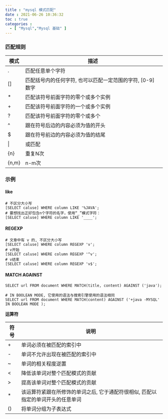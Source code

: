```yaml
---
title : "mysql 模式匹配"
date : 2021-06-26 10:36:32
toc : true
categories :
  - [ "Mysql","Mysql 基础" ]
---
```


### 匹配规则

| 模式     | 描述                                 |
|--------|------------------------------------|
| .      | 匹配任意单个字符                           |
| []     | 匹配括号内的任何字符, 也可以匹配一定范围的字符, [0-9] 数字 |
| *      | 匹配该符号前面字符的零个或多个实例                  |
| +      | 匹配该符号前面字符的一个或多个实例                  |
| ?      | 匹配该符号前面字符的零个或多个                    |
| ^      | 跟在符号后边的内容必须为值的开头                   |
| $      | 跟在符号前边的内容必须为值的结尾                   |
| &#124; | 或匹配                                |
| {n}    | 重复N次                               |
| {n,m}  | n-m次                               |

### 示例

#### like

```
# 不区分大小写
[SELECT caluse] WHERE column LIKE '%JAVA';  
# 要想找出正好包含n个字符的名字，使用“_”模式字符：
[SELECT caluse] WHERE column LIKE '____';
```

#### REGEXP

```
# 文章中有 v 的, 不区分大小写
[SELECT caluse] WHERE column REGEXP 'v'; 
# v开始
[SELECT caluse] WHERE column REGEXP '^v'; 
# v结束
[SELECT caluse] WHERE column REGEXP 'v$';
```

#### MATCH AGAINST

```
SELECT url FROM document WHERE MATCH(title, content) AGAINST ('java');

# IN BOOLEAN MODE, 它使用的语法与搜索引擎使用的语法相同
SELECT url FROM document WHERE MATCH(content) AGAINST ('+java -MYSQL' IN BOOLEAN MODE );
```

**运算符**

| 符号 | 说明                                         |
|----|--------------------------------------------|
| +  | 单词必须在被匹配的索引中                               |
| -  | 单词不允许出现在被匹配的索引中                            |
| ~  | 单词的相关程度逆置                                  |
| <  | 降低该单词对整个匹配模式的贡献                            |
| >  | 提高该单词对整个匹配模式的贡献                            |
| *  | 该运算符紧跟在所修饰的单词之后, 它于通配符很相似, 匹配以指定的单词开头的任意单词 |
| () | 将单词分组为子表达式                                 |

